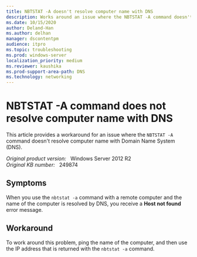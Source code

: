```yaml
---
title: NBTSTAT -A doesn't resolve computer name with DNS
description: Works around an issue where the NBTSTAT -A command doesn't resolve computer name with Domain Name System (DNS).
ms.date: 10/15/2020
author: Deland-Han
ms.author: delhan
manager: dscontentpm
audience: itpro
ms.topic: troubleshooting
ms.prod: windows-server
localization_priority: medium
ms.reviewer: kaushika
ms.prod-support-area-path: DNS
ms.technology: networking
---
```

# NBTSTAT -A command does not resolve computer name with DNS

This article provides a workaround for an issue where the `NBTSTAT -A` command doesn't resolve computer name with Domain Name System (DNS).

_Original product version:_ &nbsp; Windows Server 2012 R2  
_Original KB number:_ &nbsp; 249874

## Symptoms

When you use the `nbtstat -a` command with a remote computer and the name of the computer is resolved by DNS, you receive a **Host not found** error message.

## Workaround

To work around this problem, ping the name of the computer, and then use the IP address that is returned with the `nbtstat -a` command.
